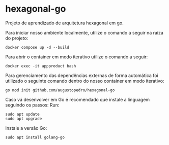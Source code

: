 # hexagonal-go
Projeto de aprendizado de arquitetura hexagonal em go.

Para iniciar nosso ambiente localmente, utilize o comando a seguir na raiza do projeto:
```
docker compose up -d --build
```

Para abrir o container em modo iterativo utilize o comando a seguir:
```
docker exec -it appproduct bash
```

Para gerenciamento das dependências externas de forma automática foi utilizado o seguinte comando dentro do nosso container em modo iterativo:
```
go mod init github.com/augustopedro/hexagonal-go
```

Caso vá desenvolver em Go é recomendado que instale a linguagem seguindo os passos:
Run:
```
sudo apt update
sudo apt upgrade
```

Instale a versão Go:
```
sudo apt install golang-go
```